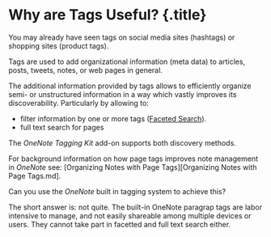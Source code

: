 # Why are Tags Useful? {.title}

You may already have seen tags on social media sites (hashtags)
or shopping sites (product tags).

Tags are used to add organizational information (meta data) to
articles, posts, tweets, notes, or web pages in general.

The additional information provided by tags allows to efficiently
organize semi- or unstructured information in a way which vastly
improves its discoverability. Particularly by allowing to:
* filter information by one or more tags
  ([Faceted Search](https://en.wikipedia.org/wiki/Faceted_search)).
* full text search for pages

The _OneNote Tagging Kit_ add-on supports both discovery methods.

For background information on how page tags improves note management in
_OneNote_ see: [Organizing Notes with Page Tags][Organizing Notes with Page Tags.md].

Can you use the _OneNote_ built in tagging system to achieve this?

The short answer is: not quite. The built-in  OneNote paragrap tags are labor
intensive to manage, and not easily shareable among multiple devices or users.
They cannot take part in facetted and full text search either.